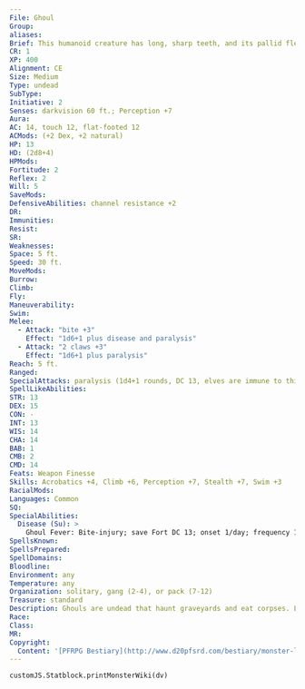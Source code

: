 ```yaml
---
File: Ghoul
Group: 
aliases: 
Brief: This humanoid creature has long, sharp teeth, and its pallid flesh is stretched tightly over its starved frame.
CR: 1
XP: 400
Alignment: CE
Size: Medium
Type: undead
SubType: 
Initiative: 2
Senses: darkvision 60 ft.; Perception +7
Aura: 
AC: 14, touch 12, flat-footed 12
ACMods: (+2 Dex, +2 natural)
HP: 13
HD: (2d8+4)
HPMods: 
Fortitude: 2
Reflex: 2
Will: 5
SaveMods: 
DefensiveAbilities: channel resistance +2
DR: 
Immunities: 
Resist: 
SR: 
Weaknesses: 
Space: 5 ft.
Speed: 30 ft.
MoveMods: 
Burrow: 
Climb: 
Fly: 
Maneuverability: 
Swim: 
Melee: 
  - Attack: "bite +3"
    Effect: "1d6+1 plus disease and paralysis"
  - Attack: "2 claws +3"
    Effect: "1d6+1 plus paralysis"
Reach: 5 ft.
Ranged: 
SpecialAttacks: paralysis (1d4+1 rounds, DC 13, elves are immune to this effect)
SpellLikeAbilities: 
STR: 13
DEX: 15
CON: -
INT: 13
WIS: 14
CHA: 14
BAB: 1
CMB: 2
CMD: 14
Feats: Weapon Finesse
Skills: Acrobatics +4, Climb +6, Perception +7, Stealth +7, Swim +3
RacialMods: 
Languages: Common
SQ: 
SpecialAbilities:
  Disease (Su): >
    Ghoul Fever: Bite-injury; save Fort DC 13; onset 1/day; frequency 1 day; effect 1d3 Con and 1d3 Dex damage; cure 2 consecutive saves. The save DC is Charisma-based. A humanoid who dies of ghoul fever rises as a ghoul at the next midnight. A humanoid who becomes a ghoul in this way retains none of the abilities it possessed in life. It is not under the control of any other ghouls, but it hungers for the flesh of the living and behaves like a normal ghoul in all respects. A humanoid of 4 Hit Dice or more rises as a ghast.
SpellsKnown: 
SpellsPrepared: 
SpellDomains: 
Bloodline: 
Environment: any
Temperature: any
Organization: solitary, gang (2-4), or pack (7-12)
Treasure: standard
Description: Ghouls are undead that haunt graveyards and eat corpses. Legends hold that the first ghouls were either cannibalistic humans whose unnatural hunger dragged them back from death or humans who in life fed on the rotting remains of their kin and died (and were reborn) from the foul disease-the true source of these undead scavengers is unclear. Ghouls lurk on the edges of civilization (in or near cemeteries or in city sewers) where they can find ample supplies of their favorite food. Though they prefer rotting bodies and often bury their victims for a while to improve their taste, they eat fresh kills if they are hungry enough. Though most surface ghouls live primitively, rumors speak of ghoul cities deep underground led by priests who worship ancient cruel gods or strange demon lords of hunger. These "civilized" ghouls are no less horrific in their eating habits, and in fact the concept of a welllaid ghoul banquet table is perhaps even more horrifying than the concept of taking a meal fresh from the coffin. Ghast Ghasts are ghouls with the advanced monster template. A ghast's paralysis even affects elves. Ghasts roam in packs of their own kind or lead groups of common ghouls. The stink of death and corruption surrounding these creatures is overwhelming, granting them the stench extraordinary ability (10-foot radius, Fort DC 15 negates, sickened for 1d6+4 minutes). Lacedon These aquatic cousins of the ghoul lurk near hidden reefs or other places where ships are likely to meet their ends. Lacedons have a base land speed of 30 feet and a swim speed of 30 feet.
Race: 
Class: 
MR: 
Copyright:
  Content: '[PFRPG Bestiary](http://www.d20pfsrd.com/bestiary/monster-listings/undead/ghoul)'
---
```

```dataviewjs
customJS.Statblock.printMonsterWiki(dv)
```
